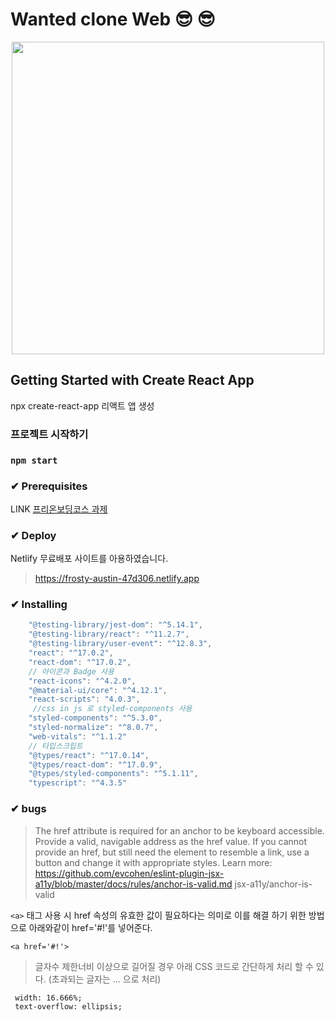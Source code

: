 <h1>Wanted clone Web 😎 😎</h1>

<center>
<div>
 <img src="https://user-images.githubusercontent.com/61695175/126105378-d3adda43-4d36-4005-ad5a-10e36ccd17b9.png" width="500" height="auto">
</div>
</center>

## Getting Started with Create React App
npx create-react-app 리액트 앱 생성

### 프로젝트 시작하기
### `npm start`

### ✔ Prerequisites
LINK [프리온보딩코스 과제](https://www.notion.so/9e8ff10dd1614112a81797219b7e6742)

### ✔ Deploy
Netlify 무료배포 사이트를 아용하였습니다.
> https://frosty-austin-47d306.netlify.app


### ✔ Installing
```javascript
    "@testing-library/jest-dom": "^5.14.1",
    "@testing-library/react": "^11.2.7",
    "@testing-library/user-event": "^12.8.3",
    "react": "^17.0.2",
    "react-dom": "^17.0.2",
    // 아이콘과 Badge 사용
    "react-icons": "^4.2.0",
    "@material-ui/core": "^4.12.1",
    "react-scripts": "4.0.3",
     //css in js 로 styled-components 사용
    "styled-components": "^5.3.0",
    "styled-normalize": "^8.0.7",
    "web-vitals": "^1.1.2"
    // 타입스크립트
    "@types/react": "^17.0.14",
    "@types/react-dom": "^17.0.9",
    "@types/styled-components": "^5.1.11",
    "typescript": "^4.3.5"
```
### ✔ bugs
>The href attribute is required for an anchor to be keyboard accessible. Provide a valid, navigable address as the href value. If you cannot provide an href, but still need the element to resemble a link, use a button and change it with appropriate styles. Learn more: https://github.com/evcohen/eslint-plugin-jsx-a11y/blob/master/docs/rules/anchor-is-valid.md  jsx-a11y/anchor-is-valid


`<a>` 태그 사용 시 href 속성의 유효한 값이 필요하다는 의미로 이를 해결 하기 위한 방법으로 아래와같이 href='#!'를 넣어준다.

```
<a href='#!'> 
```

> 글자수 제한너비 이상으로 길어질 경우 아래 CSS 코드로 간단하게 처리 할 수 있다. (초과되는 글자는 ... 으로 처리)
```
 width: 16.666%;
 text-overflow: ellipsis;
```
